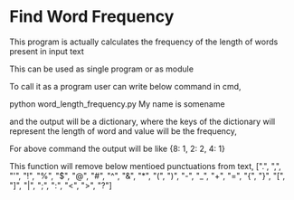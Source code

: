 # Find Word Frequency

This program is actually calculates the frequency of the length of words present in input text

This can be used as single program or as module

To call it as a program user can write below command in cmd,

python word_length_frequency.py My name is somename

and the output will be a dictionary, where the keys of the dictionary will represent the length of word and value will be the frequency,

For above command the output will be like {8: 1, 2: 2, 4: 1}

This function will remove below mentioed punctuations from text,
[".", ",", "'", "!", "%", "$", "@", "#", "^", "&", "*", "(", ")", "-", "_", "+", "=", "{", "}", "[", "]", "|", ";", ":", "<", ">", "?"]

